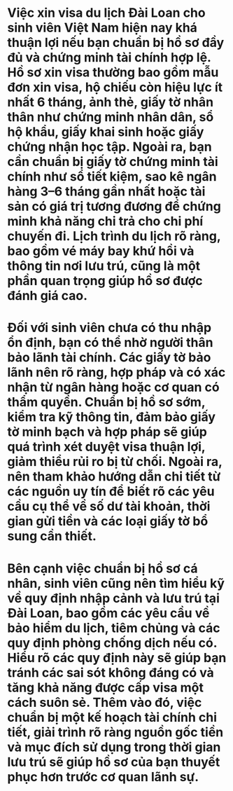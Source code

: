 # Việc xin visa du lịch Đài Loan cho sinh viên Việt Nam hiện nay khá thuận lợi nếu bạn chuẩn bị hồ sơ đầy đủ và chứng minh tài chính hợp lệ. Hồ sơ xin visa thường bao gồm mẫu đơn xin visa, hộ chiếu còn hiệu lực ít nhất 6 tháng, ảnh thẻ, giấy tờ nhân thân như chứng minh nhân dân, sổ hộ khẩu, giấy khai sinh hoặc giấy chứng nhận học tập. Ngoài ra, bạn cần chuẩn bị giấy tờ chứng minh tài chính như sổ tiết kiệm, sao kê ngân hàng 3–6 tháng gần nhất hoặc tài sản có giá trị tương đương để chứng minh khả năng chi trả cho chi phí chuyến đi. Lịch trình du lịch rõ ràng, bao gồm vé máy bay khứ hồi và thông tin nơi lưu trú, cũng là một phần quan trọng giúp hồ sơ được đánh giá cao.

# 

# Đối với sinh viên chưa có thu nhập ổn định, bạn có thể nhờ người thân bảo lãnh tài chính. Các giấy tờ bảo lãnh nên rõ ràng, hợp pháp và có xác nhận từ ngân hàng hoặc cơ quan có thẩm quyền. Chuẩn bị hồ sơ sớm, kiểm tra kỹ thông tin, đảm bảo giấy tờ minh bạch và hợp pháp sẽ giúp quá trình xét duyệt visa thuận lợi, giảm thiểu rủi ro bị từ chối. Ngoài ra, nên tham khảo hướng dẫn chi tiết từ các nguồn uy tín để biết rõ các yêu cầu cụ thể về số dư tài khoản, thời gian gửi tiền và các loại giấy tờ bổ sung cần thiết.

# 

# Bên cạnh việc chuẩn bị hồ sơ cá nhân, sinh viên cũng nên tìm hiểu kỹ về quy định nhập cảnh và lưu trú tại Đài Loan, bao gồm các yêu cầu về bảo hiểm du lịch, tiêm chủng và các quy định phòng chống dịch nếu có. Hiểu rõ các quy định này sẽ giúp bạn tránh các sai sót không đáng có và tăng khả năng được cấp visa một cách suôn sẻ. Thêm vào đó, việc chuẩn bị một kế hoạch tài chính chi tiết, giải trình rõ ràng nguồn gốc tiền và mục đích sử dụng trong thời gian lưu trú sẽ giúp hồ sơ của bạn thuyết phục hơn trước cơ quan lãnh sự.

